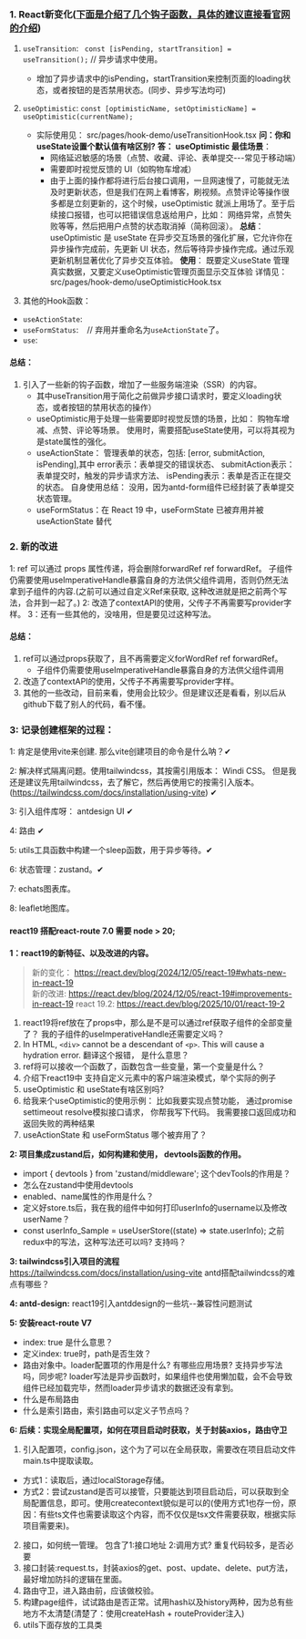 ### 1. React新变化([下面是介绍了几个钩子函数，具体的建议直接看官网的介绍](https://react.dev/blog/2024/12/05/react-19#whats-new-in-react-19))
1. `useTransition`: `  const [isPending, startTransition] = useTransition(); ` // 异步请求中使用。

   - 增加了异步请求中的isPending，startTransition来控制页面的loading状态，或者按钮的是否禁用状态。(同步、异步写法均可)

2. `useOptimistic`: ` const [optimisticName, setOptimisticName] = useOptimistic(currentName); `
   - 实际使用见： src/pages/hook-demo/useTransitionHook.tsx
   **问：你和useState设置个默认值有啥区别?**
  **答： useOptimistic 最佳场景**‌：
        - 网络延迟敏感的场景（点赞、收藏、评论、表单提交---常见于移动端）
        - 需要即时视觉反馈的 UI（如购物车增减）
        - 由于上面的操作都将进行后台接口调用，一旦网速慢了，可能就无法及时更新状态，但是我们在网上看博客，刷视频。点赞评论等操作很多都是立刻更新的，这个时候，useOptimistic 就派上用场了。至于后续接口报错，也可以把错误信息返给用户，比如： 网络异常，点赞失败等等，然后把用户点赞的状态取消掉（简称回滚）。
**总结**：
useOptimistic 是 useState 在‌异步交互场景‌的强化扩展，它允许你在异步操作完成前，先更新 UI 状态，然后等待异步操作完成。通过乐观更新机制显著优化了异步交互体验。
    **使用**：
    既要定义useState 管理真实数据，又要定义useOptimistic管理页面显示交互体验
    详情见：src/pages/hook-demo/useOptimisticHook.tsx 
3. 其他的Hook函数：
- `useActionState`: ` `
- `useFormStatus`: ` `  // 弃用并重命名为`useActionState`了。
- `use`: ` `

#### 总结：
 1. 引入了一些新的钩子函数，增加了一些服务端渲染（SSR）的内容。
     - 其中useTransition用于简化之前做异步接口请求时，要定义loading状态，或者按钮的禁用状态的操作）
     - useOptimistic用于处理一些需要即时视觉反馈的场景，比如： 购物车增减、点赞、评论等场景。 使用时，需要搭配useState使用，可以将其视为是state属性的强化。
     - useActionState： 管理表单的状态，包括: [error, submitAction, isPending],其中 error表示：表单提交的错误状态、 submitAction表示：表单提交时，触发的异步请求方法、 isPending表示：表单是否正在提交的状态。 自身使用总结： 没用，因为antd-form组件已经封装了表单提交状态管理。
     - useFormStatus：在 React 19 中，‌useFormState 已被弃用并被 useActionState 替代‌
   


### 2. 新的改进
1: ref 可以通过 props 属性传递，将会删除forwardRef ref forwardRef。 子组件仍需要使用useImperativeHandle暴露自身的方法供父组件调用，否则仍然无法拿到子组件的内容.(之前可以通过自定义Ref来获取, 这种改进就是把之前两个写法，合并到一起了。)
2: 改造了contextAPI的使用，父传子不再需要写provider字样。
3：还有一些其他的，没啥用，但是要见过这种写法。


#### 总结：
 1. ref可以通过props获取了，且不再需要定义forWordRef ref forwardRef。
     - 子组件仍需要使用useImperativeHandle暴露自身的方法供父组件调用
 2. 改造了contextAPI的使用，父传子不再需要写provider字样。
 3. 其他的一些改动，目前来看，使用会比较少。但是建议还是看看，别以后从github下载了别人的代码，看不懂。



### 3: 记录创建框架的过程：
1: 肯定是使用vite来创建. 那么vite创建项目的命令是什么呐？✔

2: 解决样式隔离问题。使用tailwindcss，其按需引用版本： Windi CSS。 但是我还是建议先用tailwindcss，去了解它，然后再使用它的按需引入版本。 (https://tailwindcss.com/docs/installation/using-vite) ✔

3: 引入组件库呀： antdesign UI ✔

4: 路由 ✔

5: utils工具函数中构建一个sleep函数，用于异步等待。✔

6: 状态管理：zustand。✔

7: echats图表库。

8: leaflet地图库。




#### react19 搭配react-route 7.0 需要 node > 20;


**1：react19的新特征、以及改进的内容。**
> 新的变化： https://react.dev/blog/2024/12/05/react-19#whats-new-in-react-19  
> 新的改进:  https://react.dev/blog/2024/12/05/react-19#improvements-in-react-19 
> react 19.2:  https://react.dev/blog/2025/10/01/react-19-2

  1.  react19将ref放在了props中，那么是不是可以通过ref获取子组件的全部变量了？ 我的子组件的useImperativeHandle还需要定义吗？
  2. In HTML, `<div>` cannot be a descendant of `<p>`. This will cause a hydration error.  翻译这个报错， 是什么意思？
  3.  ref将可以接收一个函数了，函数包含一些变量，第一个变量是什么？
  4. 介绍下react19中 支持自定义元素中的客户端渲染模式，举个实际的例子
  5. useOptimistic 和 useState有啥区别吗?
  6. 给我来个useOptimistic的使用示例： 比如我要实现点赞功能， 通过promise settimeout resolve模拟接口请求， 你帮我写下代码。 我需要接口返回成功和返回失败的两种结果
  7. useActionState 和 useFormStatus 哪个被弃用了？

**2: 项目集成zustand后，如何构建和使用， devtools函数的作用。**
-  import { devtools } from 'zustand/middleware'; 这个devTools的作用是？
-  怎么在zustand中使用devtools
-  enabled、name属性的作用是什么？
-  定义好store.ts后，我在我的组件中如何打印userInfo的username以及修改userName？ 
-  const userInfo_Sample = useUserStore((state) => state.userInfo); 之前redux中的写法，这种写法还可以吗? 支持吗？


**3: tailwindcss引入项目的流程**
https://tailwindcss.com/docs/installation/using-vite
antd搭配tailwindcss的难点有哪些？

**4: antd-design:**
react19引入antddesign的一些坑--兼容性问题测试

**5: 安装react-route V7**
- index: true  是什么意思？ 
- 定义index: true时，path是否生效？
- 路由对象中。loader配置项的作用是什么? 有哪些应用场景? 支持异步写法吗，同步呢? loader写法是异步函数时，如果组件也使用懒加载，会不会导致组件已经加载完毕，然而loader异步请求的数据还没有拿到。
- 什么是布局路由
- 什么是索引路由，索引路由可以定义子节点吗？



**6: 后续：实现全局配置项，如何在项目启动时获取，关于封装axios，路由守卫**
1. 引入配置项，config.json，这个为了可以在全局获取，需要改在项目启动文件main.ts中提取读取。 
- 方式1：读取后，通过localStorage存储。
- 方式2：尝试zustand是否可以接管，只要能达到项目启动后，可以获取到全局配置信息，即可。使用createcontext貌似是可以的(使用方式1也存一份，原因：有些ts文件也需要读取这个内容，而不仅仅是tsx文件需要获取，根据实际项目需要来)。
2. 接口，如何统一管理。 包含了1:接口地址 2:调用方式? 重复代码较多，是否必要
3. 接口封装:request.ts，封装axios的get、post、update、delete、put方法，最好增加防抖的逻辑在里面。
4. 路由守卫，进入路由前，应该做校验。
5. 构建page组件，试试路由是否正常。试用hash以及history两种，因为总有些地方不太清楚(清楚了：使用createHash + routeProvider注入)
6. utils下面存放的工具类